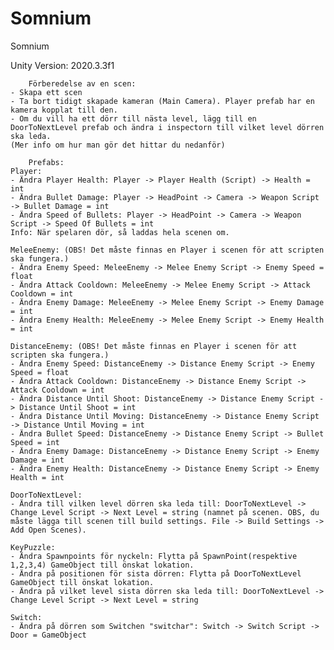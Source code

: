 # Somnium
Somnium

Unity Version: 2020.3.3f1

        Förberedelse av en scen:
	- Skapa ett scen
	- Ta bort tidigt skapade kameran (Main Camera). Player prefab har en kamera kopplat till den.
	- Om du vill ha ett dörr till nästa level, lägg till en DoorToNextLevel prefab och ändra i inspectorn till vilket level dörren ska leda.
	(Mer info om hur man gör det hittar du nedanför)

        Prefabs:
	Player:
	- Ändra Player Health: Player -> Player Health (Script) -> Health = int
	- Ändra Bullet Damage: Player -> HeadPoint -> Camera -> Weapon Script -> Bullet Damage = int
	- Ändra Speed of Bullets: Player -> HeadPoint -> Camera -> Weapon Script -> Speed Of Bullets = int
	Info: När spelaren dör, så laddas hela scenen om.

	MeleeEnemy: (OBS! Det måste finnas en Player i scenen för att scripten ska fungera.)
	- Ändra Enemy Speed: MeleeEnemy -> Melee Enemy Script -> Enemy Speed = float
	- Ändra Attack Cooldown: MeleeEnemy -> Melee Enemy Script -> Attack Cooldown = int
	- Ändra Enemy Damage: MeleeEnemy -> Melee Enemy Script -> Enemy Damage = int
	- Ändra Enemy Health: MeleeEnemy -> Melee Enemy Script -> Enemy Health = int

	DistanceEnemy: (OBS! Det måste finnas en Player i scenen för att scripten ska fungera.)
	- Ändra Enemy Speed: DistanceEnemy -> Distance Enemy Script -> Enemy Speed = float
	- Ändra Attack Cooldown: DistanceEnemy -> Distance Enemy Script -> Attack Cooldown = int
	- Ändra Distance Until Shoot: DistanceEnemy -> Distance Enemy Script -> Distance Until Shoot = int
	- Ändra Distance Until Moving: DistanceEnemy -> Distance Enemy Script -> Distance Until Moving = int
	- Ändra Bullet Speed: DistanceEnemy -> Distance Enemy Script -> Bullet Speed = int
	- Ändra Enemy Damage: DistanceEnemy -> Distance Enemy Script -> Enemy Damage = int
	- Ändra Enemy Health: DistanceEnemy -> Distance Enemy Script -> Enemy Health = int

	DoorToNextLevel:
	- Ändra till vilken level dörren ska leda till: DoorToNextLevel -> Change Level Script -> Next Level = string (namnet på scenen. OBS, du måste lägga till scenen till build settings. File -> Build Settings -> Add Open Scenes).

	KeyPuzzle:
	- Ändra Spawnpoints för nyckeln: Flytta på SpawnPoint(respektive 1,2,3,4) GameObject till önskat lokation.
	- Ändra på positionen för sista dörren: Flytta på DoorToNextLevel GameObject till önskat lokation.
	- Ändra på vilket level sista dörren ska leda till: DoorToNextLevel -> Change Level Script -> Next Level = string

	Switch:
	- Ändra på dörren som Switchen "switchar": Switch -> Switch Script -> Door = GameObject
